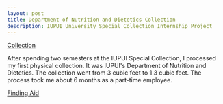 ```yaml
---
layout: post
title: Department of Nutrition and Dietetics Collection
description: IUPUI University Special Collection Internship Project 
---
```


[Collection](https://archives.iu.edu/catalog/UA102)

After spending two semesters at the IUPUI Special Collection, I processed my first physical collection. It was IUPUI's Department of Nutrition and Dietetics. The collection went from 3 cubic feet to 1.3 cubic feet. The process took me about 6 months as a part-time employee. 

[Finding Aid](https://archives.iu.edu/html/UA102.html)
